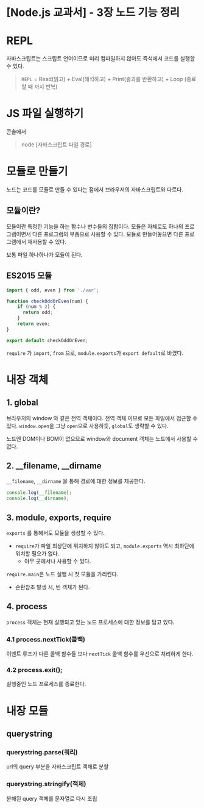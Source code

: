 # [Node.js 교과서] - 3장 노드 기능 정리 
# REPL
자바스크립트는 스크립트 언어이므로 미리 컴파일하지 않아도 즉석에서 코드를 실행할 수 있다. 

> `REPL` = Read(읽고) + Eval(해석하고) + Print(결과를 반환하고) + Loop (종료할 때 까지 반복)

# JS 파일 실행하기 
콘솔에서 
> node [자바스크립트 파일 경로]

# 모듈로 만들기
노드는 코드를 모듈로 만들 수 있다는 점에서 브라우저의 자바스크립트와 다르다. 

## 모듈이란?
모듈이란 특정한 기능을 하는 함수나 변수들의 집합이다. 모듈은 자체로도 하나의 프로그램이면서 다른 프로그램의 부품으로 사용할 수 있다. 모듈로 만들어놓으면 다른 프로그램에서 재사용할 수 있다. 

보통 파일 하나하나가 모듈이 된다. 

## ES2015 모듈
``` javascript
import { odd, even } from './var';

function checkOddOrEven(num) {
    if (num % 2) {
      return odd;
    }
    return even;
}

export default checkOddOrEven;
``` 

`require` 가 `import`, `from` 으로, `module.exports`가 `export default`로 바꼈다. 

# 내장 객체 
## 1. global 
브라우저의 window 와 같은 전역 객체이다. 전역 객체 이므로 모든 파일에서 접근할 수 있다. `window.open`을 그냥 `open`으로 사용하듯,
`global`도 생략할 수 있다. 

노드엔 DOM이나 BOM이 없으므로 window와 document 객체는 노드에서 사용할 수 없다. 

## 2. __filename, __dirname
`__filename`, `__dirname` 을 통해 경로에 대한 정보를 제공한다.

``` javascript
console.log(__filename);
console.log(__dirname);
```

## 3. module, exports, require 
`exports` 를 통해서도 모듈을 생성할 수 있다. 

- `require`가 파일 최상단에 위치하지 않아도 되고, `module.exports` 역시 최하단에 위치할 필요가 없다.
  - 아무 곳에서나 사용할 수 있다.

`require.main`은 노드 실행 시 첫 모듈을 가리킨다. 

- 순환참조 발생 시, 빈 객체가 된다. 

## 4. process 
`process` 객체는 현재 실행되고 있는 노드 프로세스에 대한 정보를 담고 있다. 
### 4.1 process.nextTick(콜백) 
이벤트 루프가 다른 콜백 함수들 보다 `nextTick` 콜백 함수를 우선으로 처리하게 한다. 

### 4.2 process.exit(); 
실행중인 노드 프로세스를 종료한다.

# 내장 모듈
## querystring 
### querystring.parse(쿼리)
url의 query 부분을 자바스크립트 객체로 분할 
### querystring.stringify(객체)
분해된 query 객체를 문자열로 다시 조립 